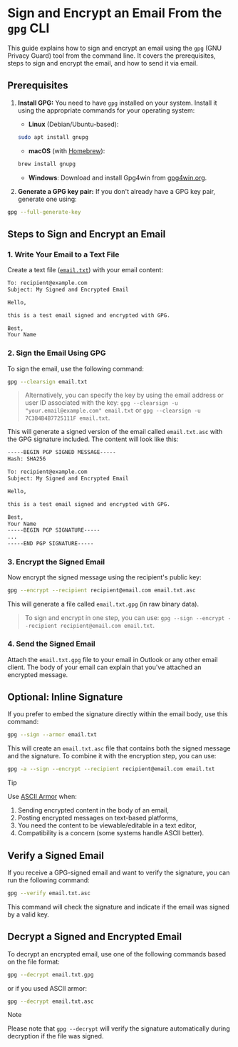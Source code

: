 # Sign and Encrypt an Email From the `gpg` CLI

This guide explains how to sign and encrypt an email using the `gpg` (GNU Privacy Guard) tool from the command line. It covers the prerequisites, steps to sign and encrypt the email, and how to send it via email.

## Prerequisites

1. **Install GPG:** You need to have `gpg` installed on your system. Install it using the appropriate commands for your operating system:

   - **Linux** (Debian/Ubuntu-based):

   ```bash
   sudo apt install gnupg
   ```

   - **macOS** (with [Homebrew](https://brew.sh)):

   ```bash
   brew install gnupg
   ```

   - **Windows**: Download and install Gpg4win from [gpg4win.org](https://www.gpg4win.org).

2. **Generate a GPG key pair:** If you don't already have a GPG key pair, generate one using:

```bash
gpg --full-generate-key
```

## Steps to Sign and Encrypt an Email

### 1. Write Your Email to a Text File

Create a text file ([`email.txt`](./email.txt)) with your email content:

```txt
To: recipient@example.com
Subject: My Signed and Encrypted Email

Hello,

this is a test email signed and encrypted with GPG.

Best,
Your Name
```

### 2. Sign the Email Using GPG

To sign the email, use the following command:

```bash
gpg --clearsign email.txt
```

> Alternatively, you can specify the key by using the email address or user ID associated with the key: `gpg --clearsign -u "your.email@example.com" email.txt` or `gpg --clearsign -u 7C3B4B4B7725111F email.txt`.

This will generate a signed version of the email called `email.txt.asc` with the GPG signature included. The content will look like this:

```txt
-----BEGIN PGP SIGNED MESSAGE-----
Hash: SHA256

To: recipient@example.com
Subject: My Signed and Encrypted Email

Hello,

this is a test email signed and encrypted with GPG.

Best,
Your Name
-----BEGIN PGP SIGNATURE-----
...
-----END PGP SIGNATURE-----
```

### 3. Encrypt the Signed Email

Now encrypt the signed message using the recipient's public key:

```bash
gpg --encrypt --recipient recipient@email.com email.txt.asc
```

This will generate a file called `email.txt.gpg` (in raw binary data).

> To sign and encrypt in one step, you can use: `gpg --sign --encrypt --recipient recipient@email.com email.txt`.

### 4. Send the Signed Email

Attach the `email.txt.gpg` file to your email in Outlook or any other email client. The body of your email can explain that you've attached an encrypted message.

## Optional: Inline Signature

If you prefer to embed the signature directly within the email body, use this command:

```bash
gpg --sign --armor email.txt
```

This will create an `email.txt.asc` file that contains both the signed message and the signature. To combine it with the encryption step, you can use:

```bash
gpg -a --sign --encrypt --recipient recipient@email.com email.txt
```

> [!TIP]
> Use [ASCII Armor](https://openpgp.dev/book/armor.html) when:
>
> 1. Sending encrypted content in the body of an email,
> 2. Posting encrypted messages on text-based platforms,
> 3. You need the content to be viewable/editable in a text editor,
> 4. Compatibility is a concern (some systems handle ASCII better).

## Verify a Signed Email

If you receive a GPG-signed email and want to verify the signature, you can run the following command:

```bash
gpg --verify email.txt.asc
```

This command will check the signature and indicate if the email was signed by a valid key.

## Decrypt a Signed and Encrypted Email

To decrypt an encrypted email, use one of the following commands based on the file format:

```bash
gpg --decrypt email.txt.gpg
```

or if you used ASCII armor:

```bash
gpg --decrypt email.txt.asc
```

> [!NOTE]
> Please note that `gpg --decrypt` will verify the signature automatically during decryption if the file was signed.
